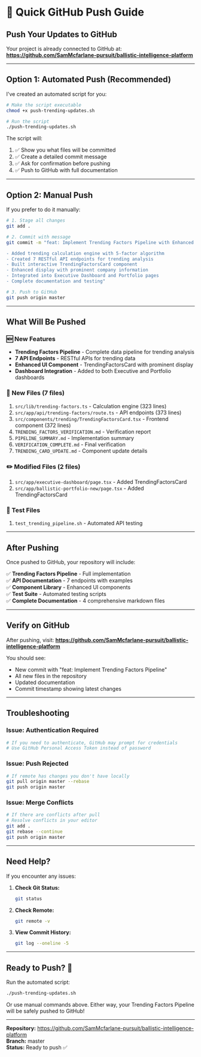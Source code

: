 # 🚀 Quick GitHub Push Guide

## Push Your Updates to GitHub

Your project is already connected to GitHub at:
**https://github.com/SamMcfarlane-pursuit/ballistic-intelligence-platform**

---

## Option 1: Automated Push (Recommended)

I've created an automated script for you:

```bash
# Make the script executable
chmod +x push-trending-updates.sh

# Run the script
./push-trending-updates.sh
```

The script will:
1. ✅ Show you what files will be committed
2. ✅ Create a detailed commit message
3. ✅ Ask for confirmation before pushing
4. ✅ Push to GitHub with full documentation

---

## Option 2: Manual Push

If you prefer to do it manually:

```bash
# 1. Stage all changes
git add .

# 2. Commit with message
git commit -m "feat: Implement Trending Factors Pipeline with Enhanced UI

- Added trending calculation engine with 5-factor algorithm
- Created 7 RESTful API endpoints for trending analysis
- Built interactive TrendingFactorsCard component
- Enhanced display with prominent company information
- Integrated into Executive Dashboard and Portfolio pages
- Complete documentation and testing"

# 3. Push to GitHub
git push origin master
```

---

## What Will Be Pushed

### 🆕 New Features
- **Trending Factors Pipeline** - Complete data pipeline for trending analysis
- **7 API Endpoints** - RESTful APIs for trending data
- **Enhanced UI Component** - TrendingFactorsCard with prominent display
- **Dashboard Integration** - Added to both Executive and Portfolio dashboards

### 📁 New Files (7 files)
1. `src/lib/trending-factors.ts` - Calculation engine (323 lines)
2. `src/app/api/trending-factors/route.ts` - API endpoints (373 lines)
3. `src/components/trending/TrendingFactorsCard.tsx` - Frontend component (372 lines)
4. `TRENDING_FACTORS_VERIFICATION.md` - Verification report
5. `PIPELINE_SUMMARY.md` - Implementation summary
6. `VERIFICATION_COMPLETE.md` - Final verification
7. `TRENDING_CARD_UPDATE.md` - Component update details

### ✏️ Modified Files (2 files)
1. `src/app/executive-dashboard/page.tsx` - Added TrendingFactorsCard
2. `src/app/ballistic-portfolio-new/page.tsx` - Added TrendingFactorsCard

### 🧪 Test Files
1. `test_trending_pipeline.sh` - Automated API testing

---

## After Pushing

Once pushed to GitHub, your repository will include:

✅ **Trending Factors Pipeline** - Full implementation  
✅ **API Documentation** - 7 endpoints with examples  
✅ **Component Library** - Enhanced UI components  
✅ **Test Suite** - Automated testing scripts  
✅ **Complete Documentation** - 4 comprehensive markdown files  

---

## Verify on GitHub

After pushing, visit:
**https://github.com/SamMcfarlane-pursuit/ballistic-intelligence-platform**

You should see:
- New commit with "feat: Implement Trending Factors Pipeline"
- All new files in the repository
- Updated documentation
- Commit timestamp showing latest changes

---

## Troubleshooting

### Issue: Authentication Required
```bash
# If you need to authenticate, GitHub may prompt for credentials
# Use GitHub Personal Access Token instead of password
```

### Issue: Push Rejected
```bash
# If remote has changes you don't have locally
git pull origin master --rebase
git push origin master
```

### Issue: Merge Conflicts
```bash
# If there are conflicts after pull
# Resolve conflicts in your editor
git add .
git rebase --continue
git push origin master
```

---

## Need Help?

If you encounter any issues:

1. **Check Git Status:**
   ```bash
   git status
   ```

2. **Check Remote:**
   ```bash
   git remote -v
   ```

3. **View Commit History:**
   ```bash
   git log --oneline -5
   ```

---

## Ready to Push? 🚀

Run the automated script:
```bash
./push-trending-updates.sh
```

Or use manual commands above. Either way, your Trending Factors Pipeline will be safely pushed to GitHub!

---

**Repository:** https://github.com/SamMcfarlane-pursuit/ballistic-intelligence-platform  
**Branch:** master  
**Status:** Ready to push ✅
